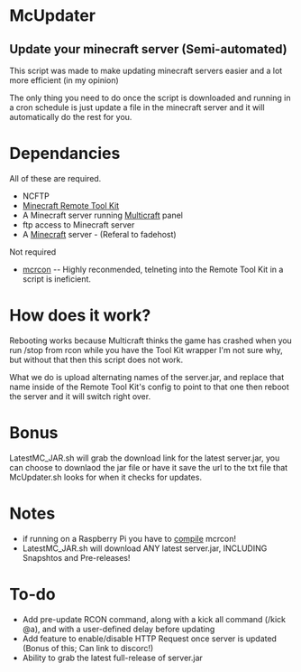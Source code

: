 # McUpdater
## Update your minecraft server (Semi-automated)

This script was made to make updating minecraft servers easier and a lot more efficient (in my opinion)

The only thing you need to do once the script is downloaded and running in a cron schedule is just update a file in the minecraft server
and it will automatically do the rest for you.

# Dependancies
All of these are required.
* NCFTP
* [Minecraft Remote Tool Kit](https://bukkit.org/threads/remotetoolkit-restarts-crash-detection-auto-saves-remote-console.674/)
* A Minecraft server running [Multicraft](https://multicraft.org) panel
* ftp access to Minecraft server
* A [Minecraft](http://my.fadehost.com/aff.php?aff=642) server - (Referal to fadehost)

Not required
* [mcrcon](https://bukkit.org/threads/admin-rcon-mcrcon-remote-connection-client-for-minecraft-servers.70910/) -- Highly reconmended, telneting into the Remote Tool Kit in a script is ineficient.

# How does it work?
Rebooting  works because Multicraft thinks the game has crashed when you run /stop from rcon while you have the Tool Kit wrapper
I'm not sure why, but without that then this script does not work.

What we do is upload alternating names of the server.jar, and replace that name inside of the Remote Tool Kit's config to point to that one
then reboot the server and it will switch right over.

# Bonus
LatestMC_JAR.sh will grab the download link for the latest server.jar, you can choose to downlaod the jar file
or have it save the url to the txt file that McUpdater.sh looks for when it checks for updates.

# Notes
* if running on a Raspberry Pi you have to [compile](https://github.com/Tiiffi/mcrcon) mcrcon!
* LatestMC_JAR.sh will download ANY latest server.jar, INCLUDING Snapshtos and Pre-releases!


# To-do
* Add pre-update RCON command, along with a kick all command (/kick @a), and with a user-defined delay before updating
* Add feature to enable/disable HTTP Request once server is updated (Bonus of this; Can link to discorc!)
* Ability to grab the latest full-release of server.jar
